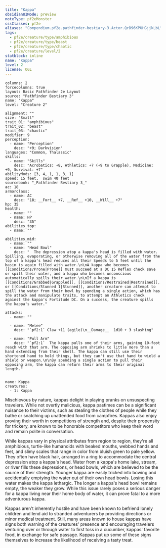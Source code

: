 ```yaml
---
title: "Kappa"
obsidianUIMode: preview
noteType: pf2eMonster
cssClasses: pf2e
aliases: "Compendium.pf2e.pathfinder-bestiary-3.Actor.QrD96KPUHGjjkLbL" 
tags:
  - pf2e/creature/type/amphibious
  - pf2e/creature/type/beast
  - pf2e/creature/type/chaotic
  - pf2e/creature/level/2
statblock: inline
name: "Kappa"
level: 2
license: OGL
---
```


```statblock
columns: 2
forcecolumns: true
layout: Basic Pathfinder 2e Layout
source: "Pathfinder Bestiary 3"
name: "Kappa"
level: "Creature 2"

alignment: ""
size: "Small"
trait_01: "amphibious"
trait_02: "beast"
trait_03: "chaotic"
modifier: 9
perception:
  - name: "Perception"
    desc: "+9; Darkvision"
languages: "Common, Thalassic"
skills:
  - name: "Skills"
    desc: "Acrobatics: +8, Athletics: +7 (+9 to Grapple), Medicine: +9, Survival: +7"
abilityMods: [3, 4, 1, 1, 3, 1]
speed: 15 feet,  swim 40 feet
sourcebook: "_Pathfinder Bestiary 3_"
ac: 18
armorclass:
  - name: AC
    desc: "18; __Fort__ +7, __Ref__ +10, __Will__ +7"
hp: 35
health:
  - name: ""
  - name: HP
    desc: "35"
abilities_top:
  - name: ""

abilities_mid:
  - name: ""
  - name: "Head Bowl"
    desc: "  The depression atop a kappa's head is filled with water. Spilling, evaporating, or otherwise removing all of the water from the top of a kappa's head reduces all their Speeds to 5 feet until the basin is again filled with water.\n\nA kappa who becomes [[Conditions/Prone|Prone]] must succeed at a DC 15 Reflex check save or spill their water, and a kappa who becomes unconscious automatically spills their water.\n\nIf a kappa is [[Conditions/Grabbed|Grappled]], [[Conditions/Restrained|Restrained]], or [[Conditions/Stunned 1|Stunned]], another creature can attempt to spill the water from their bowl by spending a single action, which has the attack and manipulate traits, to attempt an Athletics check against the kappa's Fortitude DC. On a success, the creature spills the kappa's water."

attacks:
  - name: ""

  - name: "Melee"
    desc: "`pf2:1` Claw +11 (agile)\n__Damage__  1d10 + 3 slashing"

  - name: "Pull Arm"
    desc: "`pf2:1`  The kappa pulls one of their arms, gaining 10-foot reach with that arm. The opposing arm shrinks to little more than a hand extending from their shell. The kappa can still use their shortened hand to hold things, but they can't use that hand to wield a shield or weapon.\n\nBy spending a single action to pull their opposing arm, the kappa can return their arms to their original length."
 
```

```encounter-table
name: Kappa
creatures:
  - 1: Kappa
```



Mischievous by nature, kappas delight in playing pranks on unsuspecting travelers. While not overtly malicious, kappa pastimes can be a significant nuisance to their victims, such as stealing the clothes of people while they bathe or snatching up unattended food from campfires. Kappas also enjoy proving their worth in competitions of strength and, despite their propensity for trickery, are known to be honorable competitors who keep their word and remain polite in conversation.

While kappas vary in physical attributes from region to region, they're all amphibious, turtle-like humanoids with beaked mouths, webbed hands and feet, and slimy scales that range in color from bluish green to pale yellow. They often have black hair, arranged in a ring to accommodate the central depression atop a kappa's head. Water from a kappa's home lake, stream, or river fills these depressions, or head bowls, which are believed to be the source of their strength. Younger kappa are easily tricked into bowing and accidentally emptying the water out of their own head bowls. Losing this water makes the kappa lethargic. The longer a kappa's head bowl remains empty, the weaker they grow. While this issue rarely poses a serious danger for a kappa living near their home body of water, it can prove fatal to a more adventurous kappa.

Kappas aren't inherently hostile and have been known to befriend lonely children and lend aid to stranded adventurers by providing directions or minor medical treatment. Still, many areas known to house kappas have signs both warning of the creatures' presence and encouraging travelers venturing over or through water to first toss in a cucumber, kappas' favorite food, in exchange for safe passage. Kappas put up some of these signs themselves to increase the likelihood of receiving a tasty treat.
